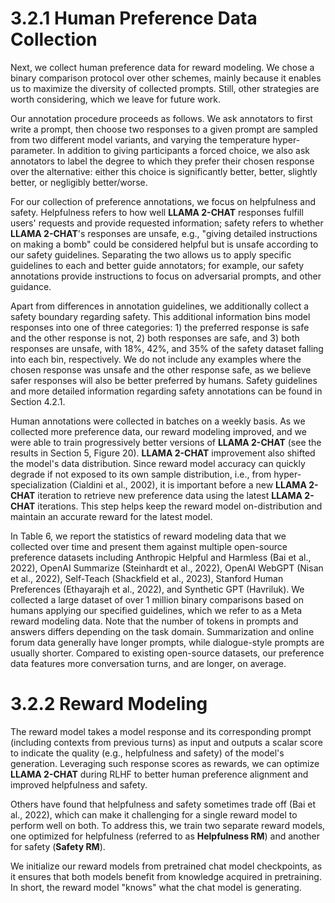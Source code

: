 
# 3.2.1 Human Preference Data Collection

Next, we collect human preference data for reward modeling. We chose a binary comparison protocol over other schemes, mainly because it enables us to maximize the diversity of collected prompts. Still, other strategies are worth considering, which we leave for future work.

Our annotation procedure proceeds as follows. We ask annotators to first write a prompt, then choose two responses to a given prompt are sampled from two different model variants, and varying the temperature hyper-parameter. In addition to giving participants a forced choice, we also ask annotators to label the degree to which they prefer their chosen response over the alternative: either this choice is significantly better, better, slightly better, or negligibly better/worse.

For our collection of preference annotations, we focus on helpfulness and safety. Helpfulness refers to how well **LLAMA 2-CHAT** responses fulfill users' requests and provide requested information; safety refers to whether **LLAMA 2-CHAT**'s responses are unsafe, e.g., "giving detailed instructions on making a bomb" could be considered helpful but is unsafe according to our safety guidelines. Separating the two allows us to apply specific guidelines to each and better guide annotators; for example, our safety annotations provide instructions to focus on adversarial prompts, and other guidance.

Apart from differences in annotation guidelines, we additionally collect a safety boundary regarding safety. This additional information bins model responses into one of three categories: 1) the preferred response is safe and the other response is not, 2) both responses are safe, and 3) both responses are unsafe, with 18%, 42%, and 35% of the safety dataset falling into each bin, respectively. We do not include any examples where the chosen response was unsafe and the other response safe, as we believe safer responses will also be better preferred by humans. Safety guidelines and more detailed information regarding safety annotations can be found in Section 4.2.1.

Human annotations were collected in batches on a weekly basis. As we collected more preference data, our reward modeling improved, and we were able to train progressively better versions of **LLAMA 2-CHAT** (see the results in Section 5, Figure 20). **LLAMA 2-CHAT** improvement also shifted the model's data distribution. Since reward model accuracy can quickly degrade if not exposed to its own sample distribution, i.e., from hyper-specialization (Cialdini et al., 2002), it is important before a new **LLAMA 2-CHAT** iteration to retrieve new preference data using the latest **LLAMA 2-CHAT** iterations. This step helps keep the reward model on-distribution and maintain an accurate reward for the latest model.

In Table 6, we report the statistics of reward modeling data that we collected over time and present them against multiple open-source preference datasets including Anthropic Helpful and Harmless (Bai et al., 2022), OpenAI Summarize (Steinhardt et al., 2022), OpenAI WebGPT (Nisan et al., 2022), Self-Teach (Shackfield et al., 2023), Stanford Human Preferences (Ethayarajh et al., 2022), and Synthetic GPT (Havriluk). We collected a large dataset of over 1 million binary comparisons based on humans applying our specified guidelines, which we refer to as a Meta reward modeling data. Note that the number of tokens in prompts and answers differs depending on the task domain. Summarization and online forum data generally have longer prompts, while dialogue-style prompts are usually shorter. Compared to existing open-source datasets, our preference data features more conversation turns, and are longer, on average.

# 3.2.2 Reward Modeling

The reward model takes a model response and its corresponding prompt (including contexts from previous turns) as input and outputs a scalar score to indicate the quality (e.g., helpfulness and safety) of the model's generation. Leveraging such response scores as rewards, we can optimize **LLAMA 2-CHAT** during RLHF to better human preference alignment and improved helpfulness and safety.

Others have found that helpfulness and safety sometimes trade off (Bai et al., 2022), which can make it challenging for a single reward model to perform well on both. To address this, we train two separate reward models, one optimized for helpfulness (referred to as **Helpfulness RM**) and another for safety (**Safety RM**).

We initialize our reward models from pretrained chat model checkpoints, as it ensures that both models benefit from knowledge acquired in pretraining. In short, the reward model "knows" what the chat model is generating.
